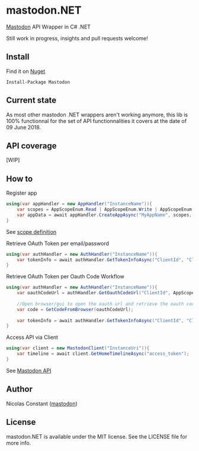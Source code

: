 # mastodon.NET
 [Mastodon](https://github.com/tootsuite/mastodon) API Wrapper in C# .NET

 Still work in progress, insights and pull requests welcome!

## Install

Find it on [Nuget](https://www.nuget.org/packages/Mastodon/0.1.0)

```
Install-Package Mastodon 
```

## Current state

As most other mastodon .NET wrappers aren't working anymore, this lib is 100% functionnal for the set of API functionnalities it covers at the date of 09 June 2018.

## API coverage

[WIP]

## How to

 Register app
```csharp
using(var appHandler = new AppHandler("InstanceName")){
    var scopes = AppScopeEnum.Read | AppScopeEnum.Write | AppScopeEnum.Follow;
    var appData = await appHandler.CreateAppAsync("MyAppName", scopes, "ProjectUri");
}
```

 See [scope definition](https://github.com/tootsuite/documentation/blob/master/Using-the-API/OAuth-details.md)

 Retrieve OAuth Token per email/password
```csharp
using(var authHandler = new AuthHandler("InstanceName")){
    var tokenInfo = await authHandler.GetTokenInfoAsync("ClientId", "ClientSecret", "UserEmail", "UserPassword", AppScopeEnum.Read);
}
```
Retrieve OAuth Token per Oauth Code Workflow
```csharp
using(var authHandler = new AuthHandler("InstanceName")){
    var oauthCodeUrl = authHandler.GetOauthCodeUrl("ClientId", AppScopeEnum.Read);
    
    //Open browser/gui to open the oauth url and retrieve the oauth code
    var code = GetCodeFromBrowser(oauthCodeUrl);
    
    var tokenInfo = await authHandler.GetTokenInfoAsync("ClientId", "ClientSecret", code);
}
```


 Access API via Client
```csharp
using(var client = new MastodonClient("InstanceUri")){
    var timeline = await client.GetHomeTimelineAsync("access_token");
}
```

 See [Mastodon API](https://github.com/tootsuite/documentation/blob/master/Using-the-API/API.md)

## Author
 Nicolas Constant ([mastodon](https://mastodon.partipirate.org/@NicolasConstant))

## License 
 mastodon.NET is available under the MIT license. See the LICENSE file for more info.
  
